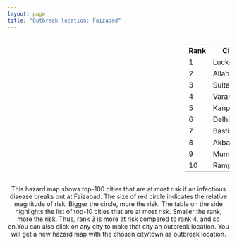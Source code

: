 ```yaml
---
layout: page
title: "Outbreak location: Faizabad"
---
```

<div style="width: 100%; overflow: auto;">
<div style="width: 75%; float: left;">
<div id="mapid">
<script src="https://buda-magenta.github.io/hazard_map/load_map.js"></script>

<script>
var marker_outbreak = L.marker([26.638076, 82.059024],{"autoPan": true}).addTo(map); marker_outbreak.bindTooltip("Faizabad").openTooltip();

var circle_1 = L.circle([26.838100, 80.934600], {"pane": "markerPane", "color": "red", "fill": true, "fillOpacity": 0.2, "fillRule": "evenodd", "lineCap": "round", "lineJoin": "round", "opacity": 1.0, "radius": 80366, "stroke": true, "weight": 3}).addTo(map);
circle_1.bindTooltip("Lucknow<br>rank: 1<br>hazard index: 0.080366")
circle_1.bindPopup('<a href="https://buda-magenta.github.io/hazard_map/Lucknow">Lucknow</a>')

var circle_2 = L.circle([25.438130, 81.833800], {"pane": "markerPane", "color": "red", "fill": true, "fillOpacity": 0.2, "fillRule": "evenodd", "lineCap": "round", "lineJoin": "round", "opacity": 1.0, "radius": 78058, "stroke": true, "weight": 3}).addTo(map);
circle_2.bindTooltip("Allahabad<br>rank: 2<br>hazard index: 0.078058")
circle_2.bindPopup('<a href="https://buda-magenta.github.io/hazard_map/Allahabad">Allahabad</a>')

var circle_3 = L.circle([26.242511, 82.296169], {"pane": "markerPane", "color": "red", "fill": true, "fillOpacity": 0.2, "fillRule": "evenodd", "lineCap": "round", "lineJoin": "round", "opacity": 1.0, "radius": 46166, "stroke": true, "weight": 3}).addTo(map);
circle_3.bindTooltip("Sultanpur<br>rank: 3<br>hazard index: 0.046167")
circle_3.bindPopup('<a href="https://buda-magenta.github.io/hazard_map/Sultanpur">Sultanpur</a>')

var circle_4 = L.circle([25.335649, 83.007629], {"pane": "markerPane", "color": "red", "fill": true, "fillOpacity": 0.2, "fillRule": "evenodd", "lineCap": "round", "lineJoin": "round", "opacity": 1.0, "radius": 33955, "stroke": true, "weight": 3}).addTo(map);
circle_4.bindTooltip("Varanasi<br>rank: 4<br>hazard index: 0.033955")
circle_4.bindPopup('<a href="https://buda-magenta.github.io/hazard_map/Varanasi">Varanasi</a>')

var circle_5 = L.circle([26.460914, 80.321759], {"pane": "markerPane", "color": "red", "fill": true, "fillOpacity": 0.2, "fillRule": "evenodd", "lineCap": "round", "lineJoin": "round", "opacity": 1.0, "radius": 23244, "stroke": true, "weight": 3}).addTo(map);
circle_5.bindTooltip("Kanpur<br>rank: 5<br>hazard index: 0.023244")
circle_5.bindPopup('<a href="https://buda-magenta.github.io/hazard_map/Kanpur">Kanpur</a>')

var circle_6 = L.circle([28.651718, 77.221939], {"pane": "markerPane", "color": "red", "fill": true, "fillOpacity": 0.2, "fillRule": "evenodd", "lineCap": "round", "lineJoin": "round", "opacity": 1.0, "radius": 18528, "stroke": true, "weight": 3}).addTo(map);
circle_6.bindTooltip("Delhi<br>rank: 6<br>hazard index: 0.018529")
circle_6.bindPopup('<a href="https://buda-magenta.github.io/hazard_map/Delhi">Delhi</a>')

var circle_7 = L.circle([26.724789, 82.793269], {"pane": "markerPane", "color": "red", "fill": true, "fillOpacity": 0.2, "fillRule": "evenodd", "lineCap": "round", "lineJoin": "round", "opacity": 1.0, "radius": 11969, "stroke": true, "weight": 3}).addTo(map);
circle_7.bindTooltip("Basti<br>rank: 7<br>hazard index: 0.011969")
circle_7.bindPopup('<a href="https://buda-magenta.github.io/hazard_map/Basti">Basti</a>')

var circle_8 = L.circle([26.439874, 80.018000], {"pane": "markerPane", "color": "red", "fill": true, "fillOpacity": 0.2, "fillRule": "evenodd", "lineCap": "round", "lineJoin": "round", "opacity": 1.0, "radius": 7688, "stroke": true, "weight": 3}).addTo(map);
circle_8.bindTooltip("Akbarpur<br>rank: 8<br>hazard index: 0.007688")
circle_8.bindPopup('<a href="https://buda-magenta.github.io/hazard_map/Akbarpur">Akbarpur</a>')

var circle_9 = L.circle([19.075990, 72.877393], {"pane": "markerPane", "color": "red", "fill": true, "fillOpacity": 0.2, "fillRule": "evenodd", "lineCap": "round", "lineJoin": "round", "opacity": 1.0, "radius": 6644, "stroke": true, "weight": 3}).addTo(map);
circle_9.bindTooltip("Mumbai<br>rank: 9<br>hazard index: 0.006644")
circle_9.bindPopup('<a href="https://buda-magenta.github.io/hazard_map/Mumbai">Mumbai</a>')

var circle_10 = L.circle([28.794068, 79.185930], {"pane": "markerPane", "color": "red", "fill": true, "fillOpacity": 0.2, "fillRule": "evenodd", "lineCap": "round", "lineJoin": "round", "opacity": 1.0, "radius": 6235, "stroke": true, "weight": 3}).addTo(map);
circle_10.bindTooltip("Rampur<br>rank: 10<br>hazard index: 0.006236")
circle_10.bindPopup('<a href="https://buda-magenta.github.io/hazard_map/Rampur">Rampur</a>')

var circle_11 = L.circle([26.022697, 83.028873], {"pane": "markerPane", "color": "red", "fill": true, "fillOpacity": 0.2, "fillRule": "evenodd", "lineCap": "round", "lineJoin": "round", "opacity": 1.0, "radius": 5898, "stroke": true, "weight": 3}).addTo(map);
circle_11.bindTooltip("Azamgarh<br>rank: 11<br>hazard index: 0.005899")
circle_11.bindPopup('<a href="https://buda-magenta.github.io/hazard_map/Azamgarh">Azamgarh</a>')

var circle_12 = L.circle([25.795593, 82.488341], {"pane": "markerPane", "color": "red", "fill": true, "fillOpacity": 0.2, "fillRule": "evenodd", "lineCap": "round", "lineJoin": "round", "opacity": 1.0, "radius": 5363, "stroke": true, "weight": 3}).addTo(map);
circle_12.bindTooltip("Jaunpur<br>rank: 12<br>hazard index: 0.005364")
circle_12.bindPopup('<a href="https://buda-magenta.github.io/hazard_map/Jaunpur">Jaunpur</a>')

var circle_13 = L.circle([25.954628, 83.647350], {"pane": "markerPane", "color": "red", "fill": true, "fillOpacity": 0.2, "fillRule": "evenodd", "lineCap": "round", "lineJoin": "round", "opacity": 1.0, "radius": 5361, "stroke": true, "weight": 3}).addTo(map);
circle_13.bindTooltip("Maunath Bhanjan<br>rank: 13<br>hazard index: 0.005361")
circle_13.bindPopup('<a href="https://buda-magenta.github.io/hazard_map/Maunath_Bhanjan">Maunath Bhanjan</a>')

var circle_14 = L.circle([26.671329, 83.364583], {"pane": "markerPane", "color": "red", "fill": true, "fillOpacity": 0.2, "fillRule": "evenodd", "lineCap": "round", "lineJoin": "round", "opacity": 1.0, "radius": 3782, "stroke": true, "weight": 3}).addTo(map);
circle_14.bindTooltip("Gorakhpur<br>rank: 14<br>hazard index: 0.003782")
circle_14.bindPopup('<a href="https://buda-magenta.github.io/hazard_map/Gorakhpur">Gorakhpur</a>')

var circle_15 = L.circle([25.280733, 83.125128], {"pane": "markerPane", "color": "red", "fill": true, "fillOpacity": 0.2, "fillRule": "evenodd", "lineCap": "round", "lineJoin": "round", "opacity": 1.0, "radius": 2604, "stroke": true, "weight": 3}).addTo(map);
circle_15.bindTooltip("Mughal Sarai<br>rank: 15<br>hazard index: 0.002605")
circle_15.bindPopup('<a href="https://buda-magenta.github.io/hazard_map/Mughal_Sarai">Mughal Sarai</a>')

var circle_16 = L.circle([25.531031, 78.652689], {"pane": "markerPane", "color": "red", "fill": true, "fillOpacity": 0.2, "fillRule": "evenodd", "lineCap": "round", "lineJoin": "round", "opacity": 1.0, "radius": 2504, "stroke": true, "weight": 3}).addTo(map);
circle_16.bindTooltip("Jhansi<br>rank: 16<br>hazard index: 0.002505")
circle_16.bindPopup('<a href="https://buda-magenta.github.io/hazard_map/Jhansi">Jhansi</a>')

var circle_17 = L.circle([26.250000, 81.250000], {"pane": "markerPane", "color": "red", "fill": true, "fillOpacity": 0.2, "fillRule": "evenodd", "lineCap": "round", "lineJoin": "round", "opacity": 1.0, "radius": 2243, "stroke": true, "weight": 3}).addTo(map);
circle_17.bindTooltip("Rae Bareli<br>rank: 17<br>hazard index: 0.002243")
circle_17.bindPopup('<a href="https://buda-magenta.github.io/hazard_map/Rae_Bareli">Rae Bareli</a>')

var circle_18 = L.circle([25.773344, 84.784977], {"pane": "markerPane", "color": "red", "fill": true, "fillOpacity": 0.2, "fillRule": "evenodd", "lineCap": "round", "lineJoin": "round", "opacity": 1.0, "radius": 2118, "stroke": true, "weight": 3}).addTo(map);
circle_18.bindTooltip("Chapra<br>rank: 18<br>hazard index: 0.002118")
circle_18.bindPopup('<a href="https://buda-magenta.github.io/hazard_map/Chapra">Chapra</a>')

var circle_19 = L.circle([28.457876, 79.405571], {"pane": "markerPane", "color": "red", "fill": true, "fillOpacity": 0.2, "fillRule": "evenodd", "lineCap": "round", "lineJoin": "round", "opacity": 1.0, "radius": 1805, "stroke": true, "weight": 3}).addTo(map);
circle_19.bindTooltip("Bareilly<br>rank: 19<br>hazard index: 0.001805")
circle_19.bindPopup('<a href="https://buda-magenta.github.io/hazard_map/Bareilly">Bareilly</a>')

var circle_20 = L.circle([28.863842, 78.805778], {"pane": "markerPane", "color": "red", "fill": true, "fillOpacity": 0.2, "fillRule": "evenodd", "lineCap": "round", "lineJoin": "round", "opacity": 1.0, "radius": 1571, "stroke": true, "weight": 3}).addTo(map);
circle_20.bindTooltip("Moradabad<br>rank: 20<br>hazard index: 0.001572")
circle_20.bindPopup('<a href="https://buda-magenta.github.io/hazard_map/Moradabad">Moradabad</a>')

var circle_21 = L.circle([26.575504, 80.613762], {"pane": "markerPane", "color": "red", "fill": true, "fillOpacity": 0.2, "fillRule": "evenodd", "lineCap": "round", "lineJoin": "round", "opacity": 1.0, "radius": 1497, "stroke": true, "weight": 3}).addTo(map);
circle_21.bindTooltip("Unnao<br>rank: 21<br>hazard index: 0.001498")
circle_21.bindPopup('<a href="https://buda-magenta.github.io/hazard_map/Unnao">Unnao</a>')

var circle_22 = L.circle([24.935635, 82.647701], {"pane": "markerPane", "color": "red", "fill": true, "fillOpacity": 0.2, "fillRule": "evenodd", "lineCap": "round", "lineJoin": "round", "opacity": 1.0, "radius": 1496, "stroke": true, "weight": 3}).addTo(map);
circle_22.bindTooltip("Mirzapur<br>rank: 22<br>hazard index: 0.001497")
circle_22.bindPopup('<a href="https://buda-magenta.github.io/hazard_map/Mirzapur">Mirzapur</a>')

var circle_23 = L.circle([13.083694, 80.270186], {"pane": "markerPane", "color": "red", "fill": true, "fillOpacity": 0.2, "fillRule": "evenodd", "lineCap": "round", "lineJoin": "round", "opacity": 1.0, "radius": 1366, "stroke": true, "weight": 3}).addTo(map);
circle_23.bindTooltip("Chennai<br>rank: 23<br>hazard index: 0.001366")
circle_23.bindPopup('<a href="https://buda-magenta.github.io/hazard_map/Chennai">Chennai</a>')

var circle_24 = L.circle([25.609324, 85.123525], {"pane": "markerPane", "color": "red", "fill": true, "fillOpacity": 0.2, "fillRule": "evenodd", "lineCap": "round", "lineJoin": "round", "opacity": 1.0, "radius": 1170, "stroke": true, "weight": 3}).addTo(map);
circle_24.bindTooltip("Patna<br>rank: 24<br>hazard index: 0.001171")
circle_24.bindPopup('<a href="https://buda-magenta.github.io/hazard_map/Patna">Patna</a>')

var circle_25 = L.circle([26.055318, 82.993139], {"pane": "markerPane", "color": "red", "fill": true, "fillOpacity": 0.2, "fillRule": "evenodd", "lineCap": "round", "lineJoin": "round", "opacity": 1.0, "radius": 1106, "stroke": true, "weight": 3}).addTo(map);
circle_25.bindTooltip("Nizamabad<br>rank: 25<br>hazard index: 0.001107")
circle_25.bindPopup('<a href="https://buda-magenta.github.io/hazard_map/Nizamabad">Nizamabad</a>')

var circle_26 = L.circle([25.877933, 84.119959], {"pane": "markerPane", "color": "red", "fill": true, "fillOpacity": 0.2, "fillRule": "evenodd", "lineCap": "round", "lineJoin": "round", "opacity": 1.0, "radius": 1087, "stroke": true, "weight": 3}).addTo(map);
circle_26.bindTooltip("Ballia<br>rank: 26<br>hazard index: 0.001087")
circle_26.bindPopup('<a href="https://buda-magenta.github.io/hazard_map/Ballia">Ballia</a>')

var circle_27 = L.circle([27.109667, 81.918329], {"pane": "markerPane", "color": "red", "fill": true, "fillOpacity": 0.2, "fillRule": "evenodd", "lineCap": "round", "lineJoin": "round", "opacity": 1.0, "radius": 1031, "stroke": true, "weight": 3}).addTo(map);
circle_27.bindTooltip("Gonda<br>rank: 27<br>hazard index: 0.001031")
circle_27.bindPopup('<a href="https://buda-magenta.github.io/hazard_map/Gonda">Gonda</a>')

var circle_28 = L.circle([19.194329, 72.970178], {"pane": "markerPane", "color": "red", "fill": true, "fillOpacity": 0.2, "fillRule": "evenodd", "lineCap": "round", "lineJoin": "round", "opacity": 1.0, "radius": 968, "stroke": true, "weight": 3}).addTo(map);
circle_28.bindTooltip("Thane<br>rank: 28<br>hazard index: 0.000968")
circle_28.bindPopup('<a href="https://buda-magenta.github.io/hazard_map/Thane">Thane</a>')

var circle_29 = L.circle([23.160894, 79.949770], {"pane": "markerPane", "color": "red", "fill": true, "fillOpacity": 0.2, "fillRule": "evenodd", "lineCap": "round", "lineJoin": "round", "opacity": 1.0, "radius": 869, "stroke": true, "weight": 3}).addTo(map);
circle_29.bindTooltip("Jabalpur<br>rank: 29<br>hazard index: 0.000869")
circle_29.bindPopup('<a href="https://buda-magenta.github.io/hazard_map/Jabalpur">Jabalpur</a>')

var circle_30 = L.circle([26.269722, 82.994425], {"pane": "markerPane", "color": "red", "fill": true, "fillOpacity": 0.2, "fillRule": "evenodd", "lineCap": "round", "lineJoin": "round", "opacity": 1.0, "radius": 836, "stroke": true, "weight": 3}).addTo(map);
circle_30.bindTooltip("Burhanpur<br>rank: 30<br>hazard index: 0.000836")
circle_30.bindPopup('<a href="https://buda-magenta.github.io/hazard_map/Burhanpur">Burhanpur</a>')

var circle_31 = L.circle([20.011247, 73.790236], {"pane": "markerPane", "color": "red", "fill": true, "fillOpacity": 0.2, "fillRule": "evenodd", "lineCap": "round", "lineJoin": "round", "opacity": 1.0, "radius": 791, "stroke": true, "weight": 3}).addTo(map);
circle_31.bindTooltip("Nashik<br>rank: 31<br>hazard index: 0.000792")
circle_31.bindPopup('<a href="https://buda-magenta.github.io/hazard_map/Nashik">Nashik</a>')

var circle_32 = L.circle([27.985060, 80.753845], {"pane": "markerPane", "color": "red", "fill": true, "fillOpacity": 0.2, "fillRule": "evenodd", "lineCap": "round", "lineJoin": "round", "opacity": 1.0, "radius": 723, "stroke": true, "weight": 3}).addTo(map);
circle_32.bindTooltip("Lakhimpur<br>rank: 32<br>hazard index: 0.000723")
circle_32.bindPopup('<a href="https://buda-magenta.github.io/hazard_map/Lakhimpur">Lakhimpur</a>')

var circle_33 = L.circle([26.423847, 83.762732], {"pane": "markerPane", "color": "red", "fill": true, "fillOpacity": 0.2, "fillRule": "evenodd", "lineCap": "round", "lineJoin": "round", "opacity": 1.0, "radius": 709, "stroke": true, "weight": 3}).addTo(map);
circle_33.bindTooltip("Deoria<br>rank: 33<br>hazard index: 0.000710")
circle_33.bindPopup('<a href="https://buda-magenta.github.io/hazard_map/Deoria">Deoria</a>')

var circle_34 = L.circle([21.149813, 79.082056], {"pane": "markerPane", "color": "red", "fill": true, "fillOpacity": 0.2, "fillRule": "evenodd", "lineCap": "round", "lineJoin": "round", "opacity": 1.0, "radius": 703, "stroke": true, "weight": 3}).addTo(map);
circle_34.bindTooltip("Nagpur<br>rank: 34<br>hazard index: 0.000703")
circle_34.bindPopup('<a href="https://buda-magenta.github.io/hazard_map/Nagpur">Nagpur</a>')

var circle_35 = L.circle([25.603508, 83.507454], {"pane": "markerPane", "color": "red", "fill": true, "fillOpacity": 0.2, "fillRule": "evenodd", "lineCap": "round", "lineJoin": "round", "opacity": 1.0, "radius": 691, "stroke": true, "weight": 3}).addTo(map);
circle_35.bindTooltip("Ghazipur<br>rank: 35<br>hazard index: 0.000691")
circle_35.bindPopup('<a href="https://buda-magenta.github.io/hazard_map/Ghazipur">Ghazipur</a>')

var circle_36 = L.circle([25.843539, 80.918004], {"pane": "markerPane", "color": "red", "fill": true, "fillOpacity": 0.2, "fillRule": "evenodd", "lineCap": "round", "lineJoin": "round", "opacity": 1.0, "radius": 690, "stroke": true, "weight": 3}).addTo(map);
circle_36.bindTooltip("Fatehpur<br>rank: 36<br>hazard index: 0.000691")
circle_36.bindPopup('<a href="https://buda-magenta.github.io/hazard_map/Fatehpur">Fatehpur</a>')

var circle_37 = L.circle([26.148658, 85.340013], {"pane": "markerPane", "color": "red", "fill": true, "fillOpacity": 0.2, "fillRule": "evenodd", "lineCap": "round", "lineJoin": "round", "opacity": 1.0, "radius": 680, "stroke": true, "weight": 3}).addTo(map);
circle_37.bindTooltip("Muzaffarpur<br>rank: 37<br>hazard index: 0.000680")
circle_37.bindPopup('<a href="https://buda-magenta.github.io/hazard_map/Muzaffarpur">Muzaffarpur</a>')

var circle_38 = L.circle([25.264902, 82.985787], {"pane": "markerPane", "color": "red", "fill": true, "fillOpacity": 0.2, "fillRule": "evenodd", "lineCap": "round", "lineJoin": "round", "opacity": 1.0, "radius": 671, "stroke": true, "weight": 3}).addTo(map);
circle_38.bindTooltip("Morvi<br>rank: 38<br>hazard index: 0.000672")
circle_38.bindPopup('<a href="https://buda-magenta.github.io/hazard_map/Morvi">Morvi</a>')

var circle_39 = L.circle([27.733696, 81.477321], {"pane": "markerPane", "color": "red", "fill": true, "fillOpacity": 0.2, "fillRule": "evenodd", "lineCap": "round", "lineJoin": "round", "opacity": 1.0, "radius": 663, "stroke": true, "weight": 3}).addTo(map);
circle_39.bindTooltip("Bahraich<br>rank: 39<br>hazard index: 0.000664")
circle_39.bindPopup('<a href="https://buda-magenta.github.io/hazard_map/Bahraich">Bahraich</a>')

var circle_40 = L.circle([24.500000, 81.000000], {"pane": "markerPane", "color": "red", "fill": true, "fillOpacity": 0.2, "fillRule": "evenodd", "lineCap": "round", "lineJoin": "round", "opacity": 1.0, "radius": 659, "stroke": true, "weight": 3}).addTo(map);
circle_40.bindTooltip("Satna<br>rank: 40<br>hazard index: 0.000660")
circle_40.bindPopup('<a href="https://buda-magenta.github.io/hazard_map/Satna">Satna</a>')

var circle_41 = L.circle([27.912633, 79.746563], {"pane": "markerPane", "color": "red", "fill": true, "fillOpacity": 0.2, "fillRule": "evenodd", "lineCap": "round", "lineJoin": "round", "opacity": 1.0, "radius": 655, "stroke": true, "weight": 3}).addTo(map);
circle_41.bindTooltip("Shahjahanpur<br>rank: 41<br>hazard index: 0.000655")
circle_41.bindPopup('<a href="https://buda-magenta.github.io/hazard_map/Shahjahanpur">Shahjahanpur</a>')

var circle_42 = L.circle([27.504639, 80.829466], {"pane": "markerPane", "color": "red", "fill": true, "fillOpacity": 0.2, "fillRule": "evenodd", "lineCap": "round", "lineJoin": "round", "opacity": 1.0, "radius": 632, "stroke": true, "weight": 3}).addTo(map);
circle_42.bindTooltip("Sitapur<br>rank: 42<br>hazard index: 0.000632")
circle_42.bindPopup('<a href="https://buda-magenta.github.io/hazard_map/Sitapur">Sitapur</a>')

var circle_43 = L.circle([25.895924, 82.437716], {"pane": "markerPane", "color": "red", "fill": true, "fillOpacity": 0.2, "fillRule": "evenodd", "lineCap": "round", "lineJoin": "round", "opacity": 1.0, "radius": 625, "stroke": true, "weight": 3}).addTo(map);
circle_43.bindTooltip("Badlapur<br>rank: 43<br>hazard index: 0.000626")
circle_43.bindPopup('<a href="https://buda-magenta.github.io/hazard_map/Badlapur">Badlapur</a>')

var circle_44 = L.circle([25.572433, 83.609605], {"pane": "markerPane", "color": "red", "fill": true, "fillOpacity": 0.2, "fillRule": "evenodd", "lineCap": "round", "lineJoin": "round", "opacity": 1.0, "radius": 602, "stroke": true, "weight": 3}).addTo(map);
circle_44.bindTooltip("Medinipur<br>rank: 44<br>hazard index: 0.000603")
circle_44.bindPopup('<a href="https://buda-magenta.github.io/hazard_map/Medinipur">Medinipur</a>')

var circle_45 = L.circle([23.795281, 86.430964], {"pane": "markerPane", "color": "red", "fill": true, "fillOpacity": 0.2, "fillRule": "evenodd", "lineCap": "round", "lineJoin": "round", "opacity": 1.0, "radius": 508, "stroke": true, "weight": 3}).addTo(map);
circle_45.bindTooltip("Dhanbad<br>rank: 45<br>hazard index: 0.000508")
circle_45.bindPopup('<a href="https://buda-magenta.github.io/hazard_map/Dhanbad">Dhanbad</a>')

var circle_46 = L.circle([27.437194, 79.489129], {"pane": "markerPane", "color": "red", "fill": true, "fillOpacity": 0.2, "fillRule": "evenodd", "lineCap": "round", "lineJoin": "round", "opacity": 1.0, "radius": 480, "stroke": true, "weight": 3}).addTo(map);
circle_46.bindTooltip("Farrukhabad<br>rank: 46<br>hazard index: 0.000481")
circle_46.bindPopup('<a href="https://buda-magenta.github.io/hazard_map/Farrukhabad">Farrukhabad</a>')

var circle_47 = L.circle([25.720581, 85.255560], {"pane": "markerPane", "color": "red", "fill": true, "fillOpacity": 0.2, "fillRule": "evenodd", "lineCap": "round", "lineJoin": "round", "opacity": 1.0, "radius": 474, "stroke": true, "weight": 3}).addTo(map);
circle_47.bindTooltip("Hajipur<br>rank: 47<br>hazard index: 0.000474")
circle_47.bindPopup('<a href="https://buda-magenta.github.io/hazard_map/Hajipur">Hajipur</a>')

var circle_48 = L.circle([22.541418, 88.357691], {"pane": "markerPane", "color": "red", "fill": true, "fillOpacity": 0.2, "fillRule": "evenodd", "lineCap": "round", "lineJoin": "round", "opacity": 1.0, "radius": 399, "stroke": true, "weight": 3}).addTo(map);
circle_48.bindTooltip("Kolkata<br>rank: 48<br>hazard index: 0.000399")
circle_48.bindPopup('<a href="https://buda-magenta.github.io/hazard_map/Kolkata">Kolkata</a>')

var circle_49 = L.circle([26.083143, 86.032571], {"pane": "markerPane", "color": "red", "fill": true, "fillOpacity": 0.2, "fillRule": "evenodd", "lineCap": "round", "lineJoin": "round", "opacity": 1.0, "radius": 398, "stroke": true, "weight": 3}).addTo(map);
circle_49.bindTooltip("Darbhanga<br>rank: 49<br>hazard index: 0.000399")
circle_49.bindPopup('<a href="https://buda-magenta.github.io/hazard_map/Darbhanga">Darbhanga</a>')

var circle_50 = L.circle([28.740613, 77.835426], {"pane": "markerPane", "color": "red", "fill": true, "fillOpacity": 0.2, "fillRule": "evenodd", "lineCap": "round", "lineJoin": "round", "opacity": 1.0, "radius": 396, "stroke": true, "weight": 3}).addTo(map);
circle_50.bindTooltip("Hapur<br>rank: 50<br>hazard index: 0.000397")
circle_50.bindPopup('<a href="https://buda-magenta.github.io/hazard_map/Hapur">Hapur</a>')

var circle_51 = L.circle([27.209822, 79.048137], {"pane": "markerPane", "color": "red", "fill": true, "fillOpacity": 0.2, "fillRule": "evenodd", "lineCap": "round", "lineJoin": "round", "opacity": 1.0, "radius": 376, "stroke": true, "weight": 3}).addTo(map);
circle_51.bindTooltip("Mainpuri<br>rank: 51<br>hazard index: 0.000376")
circle_51.bindPopup('<a href="https://buda-magenta.github.io/hazard_map/Mainpuri">Mainpuri</a>')

var circle_52 = L.circle([25.476300, 80.339500], {"pane": "markerPane", "color": "red", "fill": true, "fillOpacity": 0.2, "fillRule": "evenodd", "lineCap": "round", "lineJoin": "round", "opacity": 1.0, "radius": 346, "stroke": true, "weight": 3}).addTo(map);
circle_52.bindTooltip("Banda<br>rank: 52<br>hazard index: 0.000346")
circle_52.bindPopup('<a href="https://buda-magenta.github.io/hazard_map/Banda">Banda</a>')

var circle_53 = L.circle([25.560900, 87.647654], {"pane": "markerPane", "color": "red", "fill": true, "fillOpacity": 0.2, "fillRule": "evenodd", "lineCap": "round", "lineJoin": "round", "opacity": 1.0, "radius": 329, "stroke": true, "weight": 3}).addTo(map);
circle_53.bindTooltip("Katihar<br>rank: 53<br>hazard index: 0.000329")
circle_53.bindPopup('<a href="https://buda-magenta.github.io/hazard_map/Katihar">Katihar</a>')

var circle_54 = L.circle([24.759267, 81.655000], {"pane": "markerPane", "color": "red", "fill": true, "fillOpacity": 0.2, "fillRule": "evenodd", "lineCap": "round", "lineJoin": "round", "opacity": 1.0, "radius": 318, "stroke": true, "weight": 3}).addTo(map);
circle_54.bindTooltip("Rewa<br>rank: 54<br>hazard index: 0.000318")
circle_54.bindPopup('<a href="https://buda-magenta.github.io/hazard_map/Rewa">Rewa</a>')

var circle_55 = L.circle([24.197443, 82.666145], {"pane": "markerPane", "color": "red", "fill": true, "fillOpacity": 0.2, "fillRule": "evenodd", "lineCap": "round", "lineJoin": "round", "opacity": 1.0, "radius": 312, "stroke": true, "weight": 3}).addTo(map);
circle_55.bindTooltip("Singrauli<br>rank: 55<br>hazard index: 0.000312")
circle_55.bindPopup('<a href="https://buda-magenta.github.io/hazard_map/Singrauli">Singrauli</a>')

var circle_56 = L.circle([16.508759, 80.618510], {"pane": "markerPane", "color": "red", "fill": true, "fillOpacity": 0.2, "fillRule": "evenodd", "lineCap": "round", "lineJoin": "round", "opacity": 1.0, "radius": 305, "stroke": true, "weight": 3}).addTo(map);
circle_56.bindTooltip("Vijayawada<br>rank: 56<br>hazard index: 0.000306")
circle_56.bindPopup('<a href="https://buda-magenta.github.io/hazard_map/Vijayawada">Vijayawada</a>')

var circle_57 = L.circle([12.979120, 77.591300], {"pane": "markerPane", "color": "red", "fill": true, "fillOpacity": 0.2, "fillRule": "evenodd", "lineCap": "round", "lineJoin": "round", "opacity": 1.0, "radius": 300, "stroke": true, "weight": 3}).addTo(map);
circle_57.bindTooltip("Bangalore<br>rank: 57<br>hazard index: 0.000300")
circle_57.bindPopup('<a href="https://buda-magenta.github.io/hazard_map/Bangalore">Bangalore</a>')

var circle_58 = L.circle([28.753900, 77.399900], {"pane": "markerPane", "color": "red", "fill": true, "fillOpacity": 0.2, "fillRule": "evenodd", "lineCap": "round", "lineJoin": "round", "opacity": 1.0, "radius": 289, "stroke": true, "weight": 3}).addTo(map);
circle_58.bindTooltip("Khora<br>rank: 58<br>hazard index: 0.000290")
circle_58.bindPopup('<a href="https://buda-magenta.github.io/hazard_map/Khora">Khora</a>')

var circle_59 = L.circle([18.521428, 73.854454], {"pane": "markerPane", "color": "red", "fill": true, "fillOpacity": 0.2, "fillRule": "evenodd", "lineCap": "round", "lineJoin": "round", "opacity": 1.0, "radius": 277, "stroke": true, "weight": 3}).addTo(map);
circle_59.bindTooltip("Pune<br>rank: 59<br>hazard index: 0.000277")
circle_59.bindPopup('<a href="https://buda-magenta.github.io/hazard_map/Pune">Pune</a>')

var circle_60 = L.circle([26.915458, 75.818982], {"pane": "markerPane", "color": "red", "fill": true, "fillOpacity": 0.2, "fillRule": "evenodd", "lineCap": "round", "lineJoin": "round", "opacity": 1.0, "radius": 274, "stroke": true, "weight": 3}).addTo(map);
circle_60.bindTooltip("Jaipur<br>rank: 60<br>hazard index: 0.000274")
circle_60.bindPopup('<a href="https://buda-magenta.github.io/hazard_map/Jaipur">Jaipur</a>')

var circle_61 = L.circle([29.214460, 79.527918], {"pane": "markerPane", "color": "red", "fill": true, "fillOpacity": 0.2, "fillRule": "evenodd", "lineCap": "round", "lineJoin": "round", "opacity": 1.0, "radius": 272, "stroke": true, "weight": 3}).addTo(map);
circle_61.bindTooltip("Haldwani<br>rank: 61<br>hazard index: 0.000273")
circle_61.bindPopup('<a href="https://buda-magenta.github.io/hazard_map/Haldwani">Haldwani</a>')

var circle_62 = L.circle([27.338577, 80.097526], {"pane": "markerPane", "color": "red", "fill": true, "fillOpacity": 0.2, "fillRule": "evenodd", "lineCap": "round", "lineJoin": "round", "opacity": 1.0, "radius": 271, "stroke": true, "weight": 3}).addTo(map);
circle_62.bindTooltip("Hardoi<br>rank: 62<br>hazard index: 0.000271")
circle_62.bindPopup('<a href="https://buda-magenta.github.io/hazard_map/Hardoi">Hardoi</a>')

var circle_63 = L.circle([28.428262, 77.002700], {"pane": "markerPane", "color": "red", "fill": true, "fillOpacity": 0.2, "fillRule": "evenodd", "lineCap": "round", "lineJoin": "round", "opacity": 1.0, "radius": 261, "stroke": true, "weight": 3}).addTo(map);
circle_63.bindTooltip("Gurgaon<br>rank: 63<br>hazard index: 0.000262")
circle_63.bindPopup('<a href="https://buda-magenta.github.io/hazard_map/Gurgaon">Gurgaon</a>')

var circle_64 = L.circle([24.796436, 85.007956], {"pane": "markerPane", "color": "red", "fill": true, "fillOpacity": 0.2, "fillRule": "evenodd", "lineCap": "round", "lineJoin": "round", "opacity": 1.0, "radius": 256, "stroke": true, "weight": 3}).addTo(map);
circle_64.bindTooltip("Gaya<br>rank: 64<br>hazard index: 0.000257")
circle_64.bindPopup('<a href="https://buda-magenta.github.io/hazard_map/Gaya">Gaya</a>')

var circle_65 = L.circle([25.623457, 84.596839], {"pane": "markerPane", "color": "red", "fill": true, "fillOpacity": 0.2, "fillRule": "evenodd", "lineCap": "round", "lineJoin": "round", "opacity": 1.0, "radius": 250, "stroke": true, "weight": 3}).addTo(map);
circle_65.bindTooltip("Arrah<br>rank: 65<br>hazard index: 0.000250")
circle_65.bindPopup('<a href="https://buda-magenta.github.io/hazard_map/Arrah">Arrah</a>')

var circle_66 = L.circle([10.804973, 78.687030], {"pane": "markerPane", "color": "red", "fill": true, "fillOpacity": 0.2, "fillRule": "evenodd", "lineCap": "round", "lineJoin": "round", "opacity": 1.0, "radius": 247, "stroke": true, "weight": 3}).addTo(map);
circle_66.bindTooltip("Tiruchirappalli<br>rank: 66<br>hazard index: 0.000247")
circle_66.bindPopup('<a href="https://buda-magenta.github.io/hazard_map/Tiruchirappalli">Tiruchirappalli</a>')

var circle_67 = L.circle([27.633333, 77.583333], {"pane": "markerPane", "color": "red", "fill": true, "fillOpacity": 0.2, "fillRule": "evenodd", "lineCap": "round", "lineJoin": "round", "opacity": 1.0, "radius": 245, "stroke": true, "weight": 3}).addTo(map);
circle_67.bindTooltip("Mathura<br>rank: 67<br>hazard index: 0.000245")
circle_67.bindPopup('<a href="https://buda-magenta.github.io/hazard_map/Mathura">Mathura</a>')

var circle_68 = L.circle([28.969640, 79.379747], {"pane": "markerPane", "color": "red", "fill": true, "fillOpacity": 0.2, "fillRule": "evenodd", "lineCap": "round", "lineJoin": "round", "opacity": 1.0, "radius": 244, "stroke": true, "weight": 3}).addTo(map);
circle_68.bindTooltip("Rudrapur City<br>rank: 68<br>hazard index: 0.000245")
circle_68.bindPopup('<a href="https://buda-magenta.github.io/hazard_map/Rudrapur_City">Rudrapur City</a>')

var circle_69 = L.circle([28.402979, 77.310384], {"pane": "markerPane", "color": "red", "fill": true, "fillOpacity": 0.2, "fillRule": "evenodd", "lineCap": "round", "lineJoin": "round", "opacity": 1.0, "radius": 240, "stroke": true, "weight": 3}).addTo(map);
circle_69.bindTooltip("Faridabad<br>rank: 69<br>hazard index: 0.000240")
circle_69.bindPopup('<a href="https://buda-magenta.github.io/hazard_map/Faridabad">Faridabad</a>')

var circle_70 = L.circle([30.909016, 75.851601], {"pane": "markerPane", "color": "red", "fill": true, "fillOpacity": 0.2, "fillRule": "evenodd", "lineCap": "round", "lineJoin": "round", "opacity": 1.0, "radius": 228, "stroke": true, "weight": 3}).addTo(map);
circle_70.bindTooltip("Ludhiana<br>rank: 70<br>hazard index: 0.000228")
circle_70.bindPopup('<a href="https://buda-magenta.github.io/hazard_map/Ludhiana">Ludhiana</a>')

var circle_71 = L.circle([25.562071, 84.015672], {"pane": "markerPane", "color": "red", "fill": true, "fillOpacity": 0.2, "fillRule": "evenodd", "lineCap": "round", "lineJoin": "round", "opacity": 1.0, "radius": 221, "stroke": true, "weight": 3}).addTo(map);
circle_71.bindTooltip("Buxar<br>rank: 71<br>hazard index: 0.000221")
circle_71.bindPopup('<a href="https://buda-magenta.github.io/hazard_map/Buxar">Buxar</a>')

var circle_72 = L.circle([25.623400, 85.041700], {"pane": "markerPane", "color": "red", "fill": true, "fillOpacity": 0.2, "fillRule": "evenodd", "lineCap": "round", "lineJoin": "round", "opacity": 1.0, "radius": 205, "stroke": true, "weight": 3}).addTo(map);
circle_72.bindTooltip("Dinapur Nizamat<br>rank: 72<br>hazard index: 0.000206")
circle_72.bindPopup('<a href="https://buda-magenta.github.io/hazard_map/Dinapur_Nizamat">Dinapur Nizamat</a>')

var circle_73 = L.circle([28.570784, 77.327107], {"pane": "markerPane", "color": "red", "fill": true, "fillOpacity": 0.2, "fillRule": "evenodd", "lineCap": "round", "lineJoin": "round", "opacity": 1.0, "radius": 203, "stroke": true, "weight": 3}).addTo(map);
circle_73.bindTooltip("Noida<br>rank: 73<br>hazard index: 0.000204")
circle_73.bindPopup('<a href="https://buda-magenta.github.io/hazard_map/Noida">Noida</a>')

var circle_74 = L.circle([22.801519, 86.202958], {"pane": "markerPane", "color": "red", "fill": true, "fillOpacity": 0.2, "fillRule": "evenodd", "lineCap": "round", "lineJoin": "round", "opacity": 1.0, "radius": 199, "stroke": true, "weight": 3}).addTo(map);
circle_74.bindTooltip("Jamshedpur<br>rank: 74<br>hazard index: 0.000200")
circle_74.bindPopup('<a href="https://buda-magenta.github.io/hazard_map/Jamshedpur">Jamshedpur</a>')

var circle_75 = L.circle([28.901090, 76.580194], {"pane": "markerPane", "color": "red", "fill": true, "fillOpacity": 0.2, "fillRule": "evenodd", "lineCap": "round", "lineJoin": "round", "opacity": 1.0, "radius": 190, "stroke": true, "weight": 3}).addTo(map);
circle_75.bindTooltip("Rohtak<br>rank: 75<br>hazard index: 0.000191")
circle_75.bindPopup('<a href="https://buda-magenta.github.io/hazard_map/Rohtak">Rohtak</a>')

var circle_76 = L.circle([29.988077, 77.508130], {"pane": "markerPane", "color": "red", "fill": true, "fillOpacity": 0.2, "fillRule": "evenodd", "lineCap": "round", "lineJoin": "round", "opacity": 1.0, "radius": 186, "stroke": true, "weight": 3}).addTo(map);
circle_76.bindTooltip("Saharanpur<br>rank: 76<br>hazard index: 0.000187")
circle_76.bindPopup('<a href="https://buda-magenta.github.io/hazard_map/Saharanpur">Saharanpur</a>')

var circle_77 = L.circle([17.980609, 79.598212], {"pane": "markerPane", "color": "red", "fill": true, "fillOpacity": 0.2, "fillRule": "evenodd", "lineCap": "round", "lineJoin": "round", "opacity": 1.0, "radius": 180, "stroke": true, "weight": 3}).addTo(map);
circle_77.bindTooltip("Warangal<br>rank: 77<br>hazard index: 0.000181")
circle_77.bindPopup('<a href="https://buda-magenta.github.io/hazard_map/Warangal">Warangal</a>')

var circle_78 = L.circle([29.000653, 77.768229], {"pane": "markerPane", "color": "red", "fill": true, "fillOpacity": 0.2, "fillRule": "evenodd", "lineCap": "round", "lineJoin": "round", "opacity": 1.0, "radius": 178, "stroke": true, "weight": 3}).addTo(map);
circle_78.bindTooltip("Meerut<br>rank: 78<br>hazard index: 0.000178")
circle_78.bindPopup('<a href="https://buda-magenta.github.io/hazard_map/Meerut">Meerut</a>')

var circle_79 = L.circle([23.370035, 85.325013], {"pane": "markerPane", "color": "red", "fill": true, "fillOpacity": 0.2, "fillRule": "evenodd", "lineCap": "round", "lineJoin": "round", "opacity": 1.0, "radius": 176, "stroke": true, "weight": 3}).addTo(map);
circle_79.bindTooltip("Ranchi<br>rank: 79<br>hazard index: 0.000176")
circle_79.bindPopup('<a href="https://buda-magenta.github.io/hazard_map/Ranchi">Ranchi</a>')

var circle_80 = L.circle([17.388786, 78.461065], {"pane": "markerPane", "color": "red", "fill": true, "fillOpacity": 0.2, "fillRule": "evenodd", "lineCap": "round", "lineJoin": "round", "opacity": 1.0, "radius": 167, "stroke": true, "weight": 3}).addTo(map);
circle_80.bindTooltip("Hyderabad<br>rank: 80<br>hazard index: 0.000167")
circle_80.bindPopup('<a href="https://buda-magenta.github.io/hazard_map/Hyderabad">Hyderabad</a>')

var circle_81 = L.circle([21.237947, 81.633683], {"pane": "markerPane", "color": "red", "fill": true, "fillOpacity": 0.2, "fillRule": "evenodd", "lineCap": "round", "lineJoin": "round", "opacity": 1.0, "radius": 158, "stroke": true, "weight": 3}).addTo(map);
circle_81.bindTooltip("Raipur<br>rank: 81<br>hazard index: 0.000159")
circle_81.bindPopup('<a href="https://buda-magenta.github.io/hazard_map/Raipur">Raipur</a>')

var circle_82 = L.circle([27.059011, 84.206464], {"pane": "markerPane", "color": "red", "fill": true, "fillOpacity": 0.2, "fillRule": "evenodd", "lineCap": "round", "lineJoin": "round", "opacity": 1.0, "radius": 154, "stroke": true, "weight": 3}).addTo(map);
circle_82.bindTooltip("Bagaha<br>rank: 82<br>hazard index: 0.000154")
circle_82.bindPopup('<a href="https://buda-magenta.github.io/hazard_map/Bagaha">Bagaha</a>')

var circle_83 = L.circle([27.175255, 78.009816], {"pane": "markerPane", "color": "red", "fill": true, "fillOpacity": 0.2, "fillRule": "evenodd", "lineCap": "round", "lineJoin": "round", "opacity": 1.0, "radius": 145, "stroke": true, "weight": 3}).addTo(map);
circle_83.bindTooltip("Agra<br>rank: 83<br>hazard index: 0.000145")
circle_83.bindPopup('<a href="https://buda-magenta.github.io/hazard_map/Agra">Agra</a>')

var circle_84 = L.circle([26.298638, 87.953148], {"pane": "markerPane", "color": "red", "fill": true, "fillOpacity": 0.2, "fillRule": "evenodd", "lineCap": "round", "lineJoin": "round", "opacity": 1.0, "radius": 144, "stroke": true, "weight": 3}).addTo(map);
circle_84.bindTooltip("Kishanganj<br>rank: 84<br>hazard index: 0.000145")
circle_84.bindPopup('<a href="https://buda-magenta.github.io/hazard_map/Kishanganj">Kishanganj</a>')

var circle_85 = L.circle([27.876990, 78.137290], {"pane": "markerPane", "color": "red", "fill": true, "fillOpacity": 0.2, "fillRule": "evenodd", "lineCap": "round", "lineJoin": "round", "opacity": 1.0, "radius": 129, "stroke": true, "weight": 3}).addTo(map);
circle_85.bindTooltip("Aligarh<br>rank: 85<br>hazard index: 0.000130")
circle_85.bindPopup('<a href="https://buda-magenta.github.io/hazard_map/Aligarh">Aligarh</a>')

var circle_86 = L.circle([24.700385, 78.518668], {"pane": "markerPane", "color": "red", "fill": true, "fillOpacity": 0.2, "fillRule": "evenodd", "lineCap": "round", "lineJoin": "round", "opacity": 1.0, "radius": 125, "stroke": true, "weight": 3}).addTo(map);
circle_86.bindTooltip("Lalitpur<br>rank: 86<br>hazard index: 0.000125")
circle_86.bindPopup('<a href="https://buda-magenta.github.io/hazard_map/Lalitpur">Lalitpur</a>')

var circle_87 = L.circle([26.716413, 88.430992], {"pane": "markerPane", "color": "red", "fill": true, "fillOpacity": 0.2, "fillRule": "evenodd", "lineCap": "round", "lineJoin": "round", "opacity": 1.0, "radius": 124, "stroke": true, "weight": 3}).addTo(map);
circle_87.bindTooltip("Siliguri<br>rank: 87<br>hazard index: 0.000124")
circle_87.bindPopup('<a href="https://buda-magenta.github.io/hazard_map/Siliguri">Siliguri</a>')

var circle_88 = L.circle([30.733442, 76.779714], {"pane": "markerPane", "color": "red", "fill": true, "fillOpacity": 0.2, "fillRule": "evenodd", "lineCap": "round", "lineJoin": "round", "opacity": 1.0, "radius": 120, "stroke": true, "weight": 3}).addTo(map);
circle_88.bindTooltip("Chandigarh<br>rank: 88<br>hazard index: 0.000121")
circle_88.bindPopup('<a href="https://buda-magenta.github.io/hazard_map/Chandigarh">Chandigarh</a>')

var circle_89 = L.circle([23.021624, 72.579707], {"pane": "markerPane", "color": "red", "fill": true, "fillOpacity": 0.2, "fillRule": "evenodd", "lineCap": "round", "lineJoin": "round", "opacity": 1.0, "radius": 120, "stroke": true, "weight": 3}).addTo(map);
circle_89.bindTooltip("Ahmedabad<br>rank: 89<br>hazard index: 0.000120")
circle_89.bindPopup('<a href="https://buda-magenta.github.io/hazard_map/Ahmedabad">Ahmedabad</a>')

var circle_90 = L.circle([19.169335, 77.311013], {"pane": "markerPane", "color": "red", "fill": true, "fillOpacity": 0.2, "fillRule": "evenodd", "lineCap": "round", "lineJoin": "round", "opacity": 1.0, "radius": 116, "stroke": true, "weight": 3}).addTo(map);
circle_90.bindTooltip("Nanded Waghala<br>rank: 90<br>hazard index: 0.000117")
circle_90.bindPopup('<a href="https://buda-magenta.github.io/hazard_map/Nanded_Waghala">Nanded Waghala</a>')

var circle_91 = L.circle([21.170200, 72.831100], {"pane": "markerPane", "color": "red", "fill": true, "fillOpacity": 0.2, "fillRule": "evenodd", "lineCap": "round", "lineJoin": "round", "opacity": 1.0, "radius": 114, "stroke": true, "weight": 3}).addTo(map);
circle_91.bindTooltip("Surat<br>rank: 91<br>hazard index: 0.000114")
circle_91.bindPopup('<a href="https://buda-magenta.github.io/hazard_map/Surat">Surat</a>')

var circle_92 = L.circle([30.325565, 78.043681], {"pane": "markerPane", "color": "red", "fill": true, "fillOpacity": 0.2, "fillRule": "evenodd", "lineCap": "round", "lineJoin": "round", "opacity": 1.0, "radius": 112, "stroke": true, "weight": 3}).addTo(map);
circle_92.bindTooltip("Dehradun<br>rank: 92<br>hazard index: 0.000113")
circle_92.bindPopup('<a href="https://buda-magenta.github.io/hazard_map/Dehradun">Dehradun</a>')

var circle_93 = L.circle([19.261944, 73.194760], {"pane": "markerPane", "color": "red", "fill": true, "fillOpacity": 0.2, "fillRule": "evenodd", "lineCap": "round", "lineJoin": "round", "opacity": 1.0, "radius": 109, "stroke": true, "weight": 3}).addTo(map);
circle_93.bindTooltip("Ulhas Nagar<br>rank: 93<br>hazard index: 0.000109")
circle_93.bindPopup('<a href="https://buda-magenta.github.io/hazard_map/Ulhas_Nagar">Ulhas Nagar</a>')

var circle_94 = L.circle([29.003314, 77.016732], {"pane": "markerPane", "color": "red", "fill": true, "fillOpacity": 0.2, "fillRule": "evenodd", "lineCap": "round", "lineJoin": "round", "opacity": 1.0, "radius": 106, "stroke": true, "weight": 3}).addTo(map);
circle_94.bindTooltip("Sonipat<br>rank: 94<br>hazard index: 0.000106")
circle_94.bindPopup('<a href="https://buda-magenta.github.io/hazard_map/Sonipat">Sonipat</a>')

var circle_95 = L.circle([26.131004, 84.391257], {"pane": "markerPane", "color": "red", "fill": true, "fillOpacity": 0.2, "fillRule": "evenodd", "lineCap": "round", "lineJoin": "round", "opacity": 1.0, "radius": 105, "stroke": true, "weight": 3}).addTo(map);
circle_95.bindTooltip("Siwan<br>rank: 95<br>hazard index: 0.000106")
circle_95.bindPopup('<a href="https://buda-magenta.github.io/hazard_map/Siwan">Siwan</a>')

var circle_96 = L.circle([28.733400, 77.298600], {"pane": "markerPane", "color": "red", "fill": true, "fillOpacity": 0.2, "fillRule": "evenodd", "lineCap": "round", "lineJoin": "round", "opacity": 1.0, "radius": 105, "stroke": true, "weight": 3}).addTo(map);
circle_96.bindTooltip("Loni<br>rank: 96<br>hazard index: 0.000106")
circle_96.bindPopup('<a href="https://buda-magenta.github.io/hazard_map/Loni">Loni</a>')

var circle_97 = L.circle([26.718324, 79.090254], {"pane": "markerPane", "color": "red", "fill": true, "fillOpacity": 0.2, "fillRule": "evenodd", "lineCap": "round", "lineJoin": "round", "opacity": 1.0, "radius": 105, "stroke": true, "weight": 3}).addTo(map);
circle_97.bindTooltip("Etawah<br>rank: 97<br>hazard index: 0.000106")
circle_97.bindPopup('<a href="https://buda-magenta.github.io/hazard_map/Etawah">Etawah</a>')

var circle_98 = L.circle([29.211757, 78.961731], {"pane": "markerPane", "color": "red", "fill": true, "fillOpacity": 0.2, "fillRule": "evenodd", "lineCap": "round", "lineJoin": "round", "opacity": 1.0, "radius": 104, "stroke": true, "weight": 3}).addTo(map);
circle_98.bindTooltip("Kashipur<br>rank: 98<br>hazard index: 0.000104")
circle_98.bindPopup('<a href="https://buda-magenta.github.io/hazard_map/Kashipur">Kashipur</a>')

var circle_99 = L.circle([25.196826, 76.000893], {"pane": "markerPane", "color": "red", "fill": true, "fillOpacity": 0.2, "fillRule": "evenodd", "lineCap": "round", "lineJoin": "round", "opacity": 1.0, "radius": 103, "stroke": true, "weight": 3}).addTo(map);
circle_99.bindTooltip("Kota<br>rank: 99<br>hazard index: 0.000103")
circle_99.bindPopup('<a href="https://buda-magenta.github.io/hazard_map/Kota">Kota</a>')

var circle_100 = L.circle([25.286698, 87.132254], {"pane": "markerPane", "color": "red", "fill": true, "fillOpacity": 0.2, "fillRule": "evenodd", "lineCap": "round", "lineJoin": "round", "opacity": 1.0, "radius": 100, "stroke": true, "weight": 3}).addTo(map);
circle_100.bindTooltip("Bhagalpur<br>rank: 100<br>hazard index: 0.000100")
circle_100.bindPopup('<a href="https://buda-magenta.github.io/hazard_map/Bhagalpur">Bhagalpur</a>')
</script>
</div>
</div>


<div style="width: 20%; float: right;">
<table>
<tr>
<th>Rank</th>
<th>City</th>
</tr>

<tr>
<td>1</td>
<td>Lucknow</td>
</tr>

<tr>
<td>2</td>
<td>Allahabad</td>
</tr>

<tr>
<td>3</td>
<td>Sultanpur</td>
</tr>

<tr>
<td>4</td>
<td>Varanasi</td>
</tr>

<tr>
<td>5</td>
<td>Kanpur</td>
</tr>

<tr>
<td>6</td>
<td>Delhi</td>
</tr>

<tr>
<td>7</td>
<td>Basti</td>
</tr>

<tr>
<td>8</td>
<td>Akbarpur</td>
</tr>

<tr>
<td>9</td>
<td>Mumbai</td>
</tr>

<tr>
<td>10</td>
<td>Rampur</td>
</tr>

</table>
</div>
</div>


<p align="center">This hazard map shows top-100 cities that are at most risk if an infectious disease breaks out at Faizabad. The size of red circle indicates the relative magnitude of risk. Bigger the circle, more the risk. The table on the side highlights the list of top-10 cities that are at most risk. Smaller the rank, more the risk. Thus, rank 3 is more at risk compared to rank 4, and so on.You can also click on any city to make that city an outbreak location. You will get a new hazard map with the chosen city/town as outbreak location.
</p>